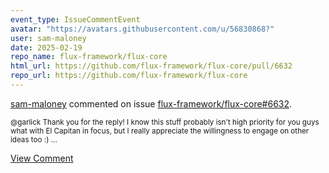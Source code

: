 ```yaml
---
event_type: IssueCommentEvent
avatar: "https://avatars.githubusercontent.com/u/56830868?"
user: sam-maloney
date: 2025-02-19
repo_name: flux-framework/flux-core
html_url: https://github.com/flux-framework/flux-core/pull/6632
repo_url: https://github.com/flux-framework/flux-core
---
```


<a href='https://github.com/sam-maloney' target='_blank'>sam-maloney</a> commented on issue <a href='https://github.com/flux-framework/flux-core/pull/6632' target='_blank'>flux-framework/flux-core#6632</a>.

<small>@garlick Thank you for the reply! I know this stuff probably isn't high priority for you guys what with El Capitan in focus, but I really appreciate the willingness to engage on other ideas too :)...</small>

<a href='https://github.com/flux-framework/flux-core/pull/6632' target='_blank'>View Comment</a>
